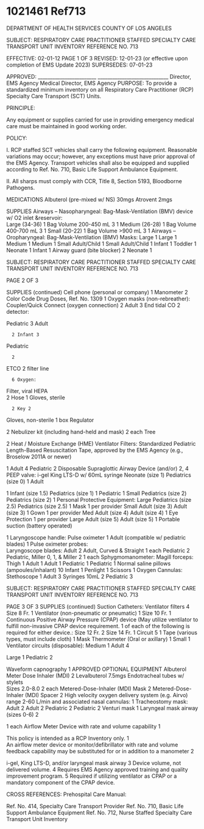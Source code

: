 # 1021461 Ref713

DEPARTMENT OF HEALTH SERVICES 
COUNTY OF LOS ANGELES 
 
SUBJECT: RESPIRATORY CARE PRACTITIONER STAFFED 
  SPECIALTY CARE TRANSPORT UNIT INVENTORY REFERENCE NO. 713 
 
EFFECTIVE: 02-01-12  PAGE 1 OF 3 
REVISED: 12-01-23 (or effective upon completion of EMS Update 2023) 
SUPERSEDES: 07-01-23 
 
 
APPROVED: ________________________ _____________________________ 
Director, EMS Agency  Medical Director, EMS Agency 
PURPOSE: To provide a standardized minimum inventory on all Respiratory Care 
Practitioner (RCP) Specialty Care Transport (SCT) Units. 
 
PRINCIPLE: 
 
Any equipment or supplies carried for use in providing emergency medical care must be 
maintained in good working order. 
 
POLICY: 
 
I. RCP staffed SCT vehicles shall carry the following equipment. Reasonable variations 
may occur; however, any exceptions must have prior approval of the EMS Agency. 
Transport vehicles shall also be equipped and supplied according to Ref. No. 710, 
Basic Life Support Ambulance Equipment. 
 
II. All sharps must comply with CCR, Title 8, Section 5193, Bloodborne Pathogens. 
 
MEDICATIONS 
Albuterol (pre-mixed w/ NS) 
30mgs 
Atrovent 
2mgs 
 
SUPPLIES 
Airways – Nasopharyngeal: 
Bag-Mask-Ventilation (BMV) device w/ O2 inlet &reservoir:  
Large (34-36) 
1 
Bag Volume 200-450 mL 
3 
1 
Medium (26-28) 
1 
Bag Volume 400-700 mL 
3 
1 
Small (20-22) 
1 
Bag Volume >900 mL 
3 
1 
Airways – Oropharyngeal: 
Bag-Mask-Ventilation (BMV) Masks: 
Large 
1 
Large 
1 
Medium 
1 
Medium 
1 
Small Adult/Child 
1 
Small Adult/Child 
1 
Infant 
1 
Toddler 
1 
Neonate 
1 
Infant 
1 
Airway guard (bite blocker) 
2 
Neonate 
1 
 
  

SUBJECT: RESPIRATORY CARE PRACTITIONER STAFFED 
  SPECIALTY CARE TRANSPORT UNIT INVENTORY REFERENCE NO. 713 
 
 
PAGE 2 OF 3 
 
SUPPLIES (continued) 
Cell phone (personal or company) 
       1 Manometer 2 
Color Code Drug Doses, Ref. No. 1309 
       1 Oxygen masks (non-rebreather):  
Coupler/Quick Connect (oxygen connection) 
      2 Adult 3 
End tidal CO
2 
detector:
 
Pediatric 3 
Adult
 
      2 Infant 3 
Pediatric
 
      2   
ETCO
2 
filter line
 
      6 Oxygen: 
Filter, viral HEPA  
      2 Hose 1 
Gloves, sterile
 
      2 Key 2 
Gloves, non-sterile 
1 box Regulator
 
2 
Nebulizer kit (including hand-held and mask) 
2 each 
Tree
 
2 
Heat / Moisture Exchange (HME) Ventilator Filters: 
Standardized Pediatric Length-Based 
Resuscitation Tape, approved by the EMS 
Agency (e.g., Broselow 2011A or newer)
 
1 
          Adult           4 
          Pediatric           2 
Disposable Supraglottic Airway Device (and/or) 
2, 4 
PEEP valve: 
i-gel King LTS-D w/ 60mL syringe 
Neonate (size 1) Pediatrics (size 0) 
1 Adult
 
1 
Infant (size 1.5) Pediatrics (size 1) 
1 Pediatric 1 
Small Pediatrics (size 2) Pediatrics (size 2) 
1 Personal Protective Equipment: 
Large Pediatrics (size 2.5) Pediatrics (size 2.5) 
1 Mask 1 per provider 
Small Adult (size 3) Adult (size 3) 
1 Gown 
1 per provider 
Med Adult (size 4) Adult (size 4) 
1 
Eye Protection 
1 per provider 
Large Adult (size 5) Adult (size 5) 
1 
Portable suction (battery operated)
 
1 
Laryngoscope handle: Pulse oximeter 1 
        Adult (compatible w/ pediatric blades) 1 Pulse oximeter probes:  
Laryngoscope blades: Adult 2 
        Adult, Curved & Straight 1 each Pediatric 2 
        Pediatric, Miller 0, 1, & Miller 2 1 each Sphygmomanometer: 
Magill forceps: Thigh 1 
        Adult 1 Adult 1 
        Pediatric 1  Pediatric 1 
Normal saline pillows (ampoules/inhalant) 10 
Infant 
1 
Penlight 1 Scissors            1 
Oxygen Cannulas: Stethoscope 1 
 Adult 3 
Syringes 10mL 2 
 Pediatric 3 
  
 

SUBJECT: RESPIRATORY CARE PRACTITIONER STAFFED 
  SPECIALTY CARE TRANSPORT UNIT INVENTORY REFERENCE NO. 713 
 
 
PAGE 3 OF 3 
SUPPLIES (continued) 
Suction Catheters: Ventilator filters 4 
  Size 8 Fr.         1 Ventilator (non-pneumatic or pneumatic) 1 
Size 10 Fr. 
1 
Continuous Positive Airway Pressure (CPAP) device 
(May utilize ventilator to fulfill non-invasive CPAP device 
requirement. 1  of each of the following is required for 
either device.: 
Size 12 Fr. 2 
Size 14 Fr. 
1 Circuit 
5
 1 
  Tape (various types, must include cloth) 
1 Mask 
  Thermometer (Oral or axillary) 1 Small 1 
  Ventilator circuits (disposable): Medium 1 
Adult 
4
 
Large            1 
Pediatric 
2
 
Waveform capnography                 1 
APPROVED OPTIONAL EQUIPMENT 
Albuterol Meter Dose Inhaler (MDI) 
2 
Levalbuterol 
7.5mgs 
Endotracheal tubes w/ stylets  
Sizes 2.0-8.0 
2 each 
Metered-Dose-Inhaler (MDI) Mask 
2 
Metered-Dose-Inhaler (MDI) Spacer 
2 
High velocity oxygen delivery system (e.g. Airvo) 
range 2-60 L/min and associated nasal cannulas: 
1 
Tracheostomy mask: 
Adult 
2 
Adult 
2 
Pediatric 
2 
Pediatric 
2 
Venturi mask 
1 
Laryngeal mask airway (sizes 0-6)
2
 
1 each 
Airflow Meter Device with rate and volume 
capability
 1
 
 
 
This policy is intended as a RCP Inventory only. 
1  
An airflow meter device or monitor/defibrillator with rate and volume feedback capability may 
be substituted for or in addition to a manometer 
2
 
 i-gel, King LTS-D, and/or laryngeal mask airway 
3
 Device volume, not delivered volume. 
4
 Requires EMS Agency approved training and quality improvement program. 
5
 Required if utilizing ventilator as CPAP or a mandatory component of the CPAP device. 
 
CROSS REFERENCES: 
Prehospital Care Manual: 
 
Ref. No. 414, Specialty Care Transport Provider 
Ref. No. 710, Basic Life Support Ambulance Equipment 
Ref. No. 712, Nurse Staffed Specialty Care Transport Unit Inventory
